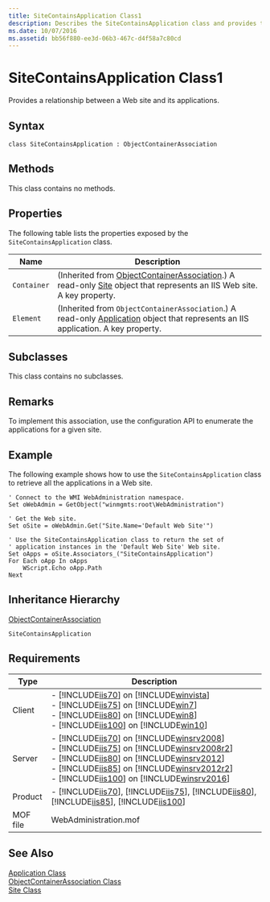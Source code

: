 ```yaml
---
title: SiteContainsApplication Class1
description: Describes the SiteContainsApplication class and provides the class' syntax, properties, remarks, an example, inheritance hierarchy, and requirements.
ms.date: 10/07/2016
ms.assetid: bb56f880-ee3d-06b3-467c-d4f58a7c80cd
---
```

# SiteContainsApplication Class1
Provides a relationship between a Web site and its applications.  
  
## Syntax  
  
```vbs  
class SiteContainsApplication : ObjectContainerAssociation  
```  
  
## Methods  
 This class contains no methods.  
  
## Properties  
 The following table lists the properties exposed by the `SiteContainsApplication` class.  
  
|Name|Description|  
|----------|-----------------|  
|`Container`|(Inherited from [ObjectContainerAssociation](../wmi-provider/objectcontainerassociation-class.md).) A read-only [Site](../wmi-provider/site-class.md) object that represents an IIS Web site. A key property.|  
|`Element`|(Inherited from `ObjectContainerAssociation`.) A read-only [Application](../wmi-provider/application-class.md) object that represents an IIS application. A key property.|  
  
## Subclasses  
 This class contains no subclasses.  
  
## Remarks  
 To implement this association, use the configuration API to enumerate the applications for a given site.  
  
## Example  
 The following example shows how to use the `SiteContainsApplication` class to retrieve all the applications in a Web site.  
  
```  
' Connect to the WMI WebAdministration namespace.  
Set oWebAdmin = GetObject("winmgmts:root\WebAdministration")  
  
' Get the Web site.  
Set oSite = oWebAdmin.Get("Site.Name='Default Web Site'")  
  
' Use the SiteContainsApplication class to return the set of  
' application instances in the 'Default Web Site' Web site.  
Set oApps = oSite.Associators_("SiteContainsApplication")  
For Each oApp In oApps  
    WScript.Echo oApp.Path   
Next  
```  
  
## Inheritance Hierarchy  
 [ObjectContainerAssociation](../wmi-provider/objectcontainerassociation-class.md)  
  
 `SiteContainsApplication`  
  
## Requirements  
  
|Type|Description|  
|----------|-----------------|  
|Client|-   [!INCLUDE[iis70](../wmi-provider/includes/iis70-md.md)] on [!INCLUDE[winvista](../wmi-provider/includes/winvista-md.md)]<br />-   [!INCLUDE[iis75](../wmi-provider/includes/iis75-md.md)] on [!INCLUDE[win7](../wmi-provider/includes/win7-md.md)]<br />-   [!INCLUDE[iis80](../wmi-provider/includes/iis80-md.md)] on [!INCLUDE[win8](../wmi-provider/includes/win8-md.md)]<br />-   [!INCLUDE[iis100](../wmi-provider/includes/iis100-md.md)] on [!INCLUDE[win10](../wmi-provider/includes/win10-md.md)]|  
|Server|-   [!INCLUDE[iis70](../wmi-provider/includes/iis70-md.md)] on [!INCLUDE[winsrv2008](../wmi-provider/includes/winsrv2008-md.md)]<br />-   [!INCLUDE[iis75](../wmi-provider/includes/iis75-md.md)] on [!INCLUDE[winsrv2008r2](../wmi-provider/includes/winsrv2008r2-md.md)]<br />-   [!INCLUDE[iis80](../wmi-provider/includes/iis80-md.md)] on [!INCLUDE[winsrv2012](../wmi-provider/includes/winsrv2012-md.md)]<br />-   [!INCLUDE[iis85](../wmi-provider/includes/iis85-md.md)] on [!INCLUDE[winsrv2012r2](../wmi-provider/includes/winsrv2012r2-md.md)]<br />-   [!INCLUDE[iis100](../wmi-provider/includes/iis100-md.md)] on [!INCLUDE[winsrv2016](../wmi-provider/includes/winsrv2016-md.md)]|  
|Product|-   [!INCLUDE[iis70](../wmi-provider/includes/iis70-md.md)], [!INCLUDE[iis75](../wmi-provider/includes/iis75-md.md)], [!INCLUDE[iis80](../wmi-provider/includes/iis80-md.md)], [!INCLUDE[iis85](../wmi-provider/includes/iis85-md.md)], [!INCLUDE[iis100](../wmi-provider/includes/iis100-md.md)]|  
|MOF file|WebAdministration.mof|  
  
## See Also  
 [Application Class](../wmi-provider/application-class.md)   
 [ObjectContainerAssociation Class](../wmi-provider/objectcontainerassociation-class.md)   
 [Site Class](../wmi-provider/site-class.md)
